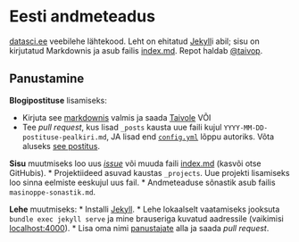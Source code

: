 # Eesti andmeteadus

[datasci.ee](http://datasci.ee) veebilehe lähtekood. Leht on ehitatud [Jekyll](https://jekyllrb.com)i abil; sisu on kirjutatud Markdownis ja asub failis [index.md](https://github.com/datasciee/datasciee.github.io/blob/master/index.md). Repot haldab [@taivop](https://github.com/taivop).

## Panustamine
**Blogipostituse** lisamiseks:

* Kirjuta see [markdownis]() valmis ja saada [Taivole](mailto:taivo@pungas.ee) VÕI
* Tee *pull request*, kus lisad `_posts` kausta uue faili kujul `YYYY-MM-DD-postituse-pealkiri.md`, JA lisad end [`config.yml`](/_config.yml) lõppu autoriks. Võta aluseks [see postitus](/_posts/2017-07-05-communicating-estonian-data-science.md).



**Sisu** muutmiseks loo uus [*issue*](https://github.com/datasciee/datasciee.github.io/issues/new) või muuda faili [index.md](https://github.com/datasciee/datasciee.github.io/blob/master/index.md) (kasvõi otse GitHubis).
    * Projektiideed asuvad kaustas `_projects`. Uue projekti lisamiseks loo sinna eelmiste eeskujul uus fail.
    * Andmeteaduse sõnastik asub failis `masinoppe-sonastik.md`.
  
**Lehe** muutmiseks:
    * Installi [Jekyll](https://jekyllrb.com/docs/quickstart/).
    * Lehe lokaalselt vaatamiseks jooksuta `bundle exec jekyll serve` ja mine brauseriga kuvatud aadressile (vaikimisi [localhost:4000](localhost:4000)).
    * Lisa oma nimi [panustajate](https://github.com/datasciee/datasciee.github.io/blob/master/index.md#panustajad) alla ja saada *pull request*.
